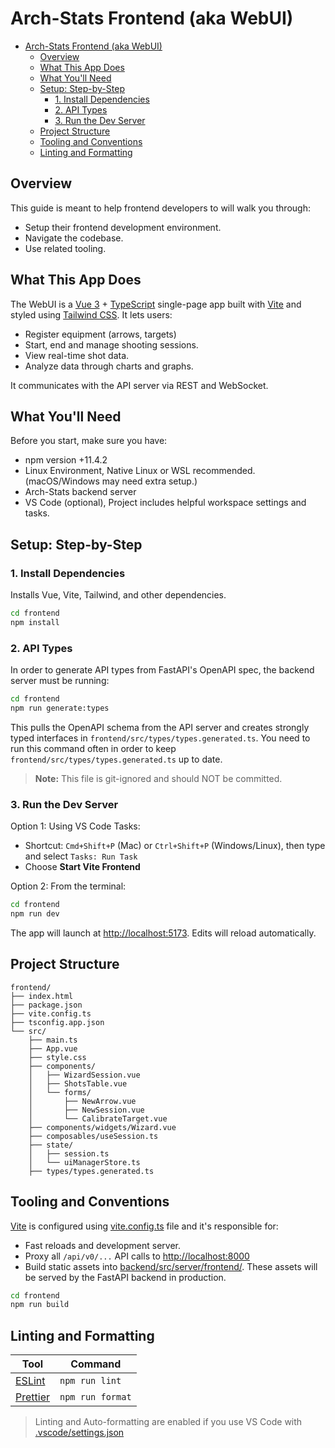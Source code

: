 # Arch-Stats Frontend (aka WebUI)

- [Arch-Stats Frontend (aka WebUI)](#arch-stats-frontend-aka-webui)
  - [Overview](#overview)
  - [What This App Does](#what-this-app-does)
  - [What You'll Need](#what-youll-need)
  - [Setup: Step-by-Step](#setup-step-by-step)
    - [1. Install Dependencies](#1-install-dependencies)
    - [2. API Types](#2-api-types)
    - [3. Run the Dev Server](#3-run-the-dev-server)
  - [Project Structure](#project-structure)
  - [Tooling and Conventions](#tooling-and-conventions)
  - [Linting and Formatting](#linting-and-formatting)

## Overview

This guide is meant to help frontend developers to will walk you through:

- Setup their frontend development environment.
- Navigate the codebase.
- Use related tooling.

## What This App Does

The WebUI is a [Vue 3](https://vuejs.org/guide/introduction) + [TypeScript](https://www.typescriptlang.org/docs/) single-page app built with [Vite](https://vite.dev/guide/) and styled using [Tailwind CSS](https://tailwindcss.com/docs/installation/using-vite). It lets users:

- Register equipment (arrows, targets)
- Start, end and manage shooting sessions.
- View real-time shot data.
- Analyze data through charts and graphs.

It communicates with the API server via REST and WebSocket.

## What You'll Need

Before you start, make sure you have:

- npm version +11.4.2
- Linux Environment, Native Linux or WSL recommended. (macOS/Windows may need extra setup.)
- Arch-Stats backend server
- VS Code (optional), Project includes helpful workspace settings and tasks.

## Setup: Step-by-Step

### 1. Install Dependencies

Installs Vue, Vite, Tailwind, and other dependencies.

```bash
cd frontend
npm install
```

### 2. API Types

In order to generate API types from FastAPI's OpenAPI spec, the backend server must be running:

```bash
cd frontend
npm run generate:types
```

This pulls the OpenAPI schema from the API server and creates strongly typed interfaces in `frontend/src/types/types.generated.ts`. You need to run this command often in order to keep `frontend/src/types/types.generated.ts` up to date.

> **Note:** This file is git-ignored and should NOT be committed.

### 3. Run the Dev Server

Option 1: Using VS Code Tasks:

- Shortcut: `Cmd+Shift+P` (Mac) or `Ctrl+Shift+P` (Windows/Linux), then type and select `Tasks: Run Task`
- Choose **Start Vite Frontend**

Option 2: From the terminal:

```bash
cd frontend
npm run dev
```

The app will launch at <http://localhost:5173>. Edits will reload automatically.

## Project Structure

```text
frontend/
├── index.html
├── package.json
├── vite.config.ts
├── tsconfig.app.json
└── src/
    ├── main.ts
    ├── App.vue
    ├── style.css
    ├── components/
    │   ├── WizardSession.vue
    │   ├── ShotsTable.vue
    │   └── forms/
    │       ├── NewArrow.vue
    │       ├── NewSession.vue
    │       └── CalibrateTarget.vue
    ├── components/widgets/Wizard.vue
    ├── composables/useSession.ts
    ├── state/
    │   ├── session.ts
    │   └── uiManagerStore.ts
    ├── types/types.generated.ts
```

## Tooling and Conventions

[Vite](https://vite.dev/guide/) is configured using [vite.config.ts](./vite.config.ts) file and it's responsible for:

- Fast reloads and development server.
- Proxy all `/api/v0/...` API calls to <http://localhost:8000>
- Build static assets into [backend/src/server/frontend/](../backend/src/server/frontend/). These assets will be served by the FastAPI backend in production.

```bash
cd frontend
npm run build
```

## Linting and Formatting

| Tool                                      | Command          |
| ----------------------------------------- | ---------------- |
| [ESLint](https://eslint.org/docs/latest/) | `npm run lint`   |
| [Prettier](https://prettier.io/docs/)     | `npm run format` |

> Linting and Auto-formatting are enabled if you use VS Code with [.vscode/settings.json](../.vscode/settings.json)
